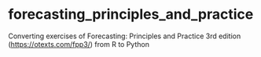 # forecasting_principles_and_practice
Converting exercises of Forecasting: Principles and Practice 3rd edition (https://otexts.com/fpp3/) from R to Python
